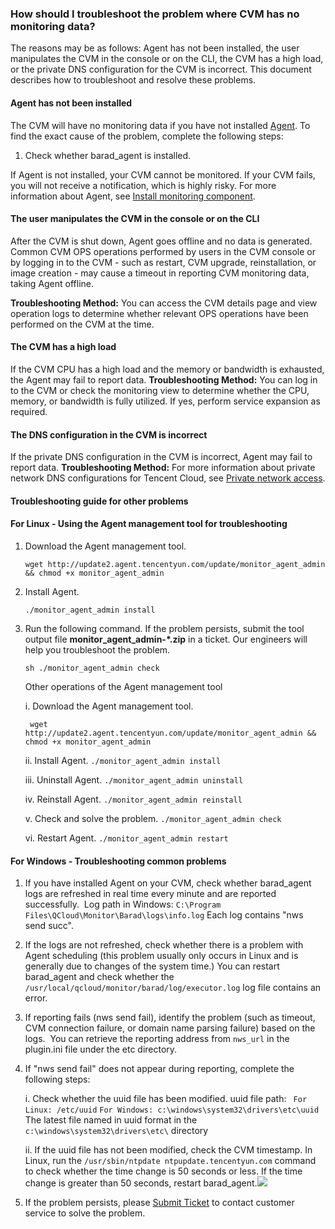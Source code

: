 ### How should I troubleshoot the problem where CVM has no monitoring data?

The reasons may be as follows: Agent has not been installed, the user manipulates the CVM in the console or on the CLI, the CVM has a high load, or the private DNS configuration for the CVM is incorrect. This document describes how to troubleshoot and resolve these problems.

#### Agent has not been installed
The CVM will have no monitoring data if you have not installed [Agent](https://intl.cloud.tencent.com/document/product/248/6211). To find the exact cause of the problem, complete the following steps:
1. Check whether barad_agent is installed.

If Agent is not installed, your CVM cannot be monitored. If your CVM fails, you will not receive a notification, which is highly risky. For more information about Agent, see [Install monitoring component](https://intl.cloud.tencent.com/document/product/248/6211).

#### The user manipulates the CVM in the console or on the CLI
After the CVM is shut down, Agent goes offline and no data is generated.
Common CVM OPS operations performed by users in the CVM console or by logging in to the CVM - such as restart, CVM upgrade, reinstallation, or image creation - may cause a timeout in reporting CVM monitoring data, taking Agent offline.

**Troubleshooting Method:** You can access the CVM details page and view operation logs to determine whether relevant OPS operations have been performed on the CVM at the time.


#### The CVM has a high load
If the CVM CPU has a high load and the memory or bandwidth is exhausted, the Agent may fail to report data.
**Troubleshooting Method:** You can log in to the CVM or check the monitoring view to determine whether the CPU, memory, or bandwidth is fully utilized. If yes, perform service expansion as required.

####  The DNS configuration in the CVM is incorrect
If the private DNS configuration in the CVM is incorrect, Agent may fail to report data.
**Troubleshooting Method:** For more information about private network DNS configurations for Tencent Cloud, see [Private network access](https://intl.cloud.tencent.com/document/product/213/5225).

#### Troubleshooting guide for other problems

#### For Linux - Using the Agent management tool for troubleshooting

1. Download the Agent management tool.
   ```
   wget http://update2.agent.tencentyun.com/update/monitor_agent_admin && chmod +x monitor_agent_admin
   ```
2. Install Agent.
   ```
   ./monitor_agent_admin install
   ```
3. Run the following command. If the problem persists, submit the tool output file **monitor_agent_admin-\*.zip** in a ticket. Our engineers will help you troubleshoot the problem.
   ```
   sh ./monitor_agent_admin check
   ```
    Other operations of the Agent management tool

      i. Download the Agent management tool.
      ```
       wget http://update2.agent.tencentyun.com/update/monitor_agent_admin && chmod +x monitor_agent_admin
      ```
     ii. Install Agent.
       ```
       ./monitor_agent_admin install
       ```
       
     iii. Uninstall Agent.
       ```
       ./monitor_agent_admin uninstall
       ```
       
      iv. Reinstall Agent.
        ```
       ./monitor_agent_admin reinstall
       ```
       
      v. Check and solve the problem.
       ```
       ./monitor_agent_admin check
        ```
        
      vi. Restart Agent.
       ```
       ./monitor_agent_admin restart
       ```


#### For Windows - Troubleshooting common problems

1. If you have installed Agent on your CVM, check whether barad_agent logs are refreshed in real time every minute and are reported successfully. 
Log path in Windows: `C:\Program Files\QCloud\Monitor\Barad\logs\info.log`
Each log contains "nws send succ".
2. If the logs are not refreshed, check whether there is a problem with Agent scheduling (this problem usually only occurs in Linux and is generally due to changes of the system time.)
   You can restart barad_agent and check whether the `/usr/local/qcloud/monitor/barad/log/executor.log` log file contains an error.
3. If reporting fails (nws send fail), identify the problem (such as timeout, CVM connection failure, or domain name parsing failure) based on the logs. 
   You can retrieve the reporting address from `nws_url` in the plugin.ini file under the etc directory.
4. If "nws send fail" does not appear during reporting, complete the following steps:

    i. Check whether the uuid file has been modified.
    uuid file path:
 ` For Linux: /etc/uuid`
 `For Windows: c:\windows\system32\drivers\etc\uuid`
The latest file named in uuid format in the `c:\windows\system32\drivers\etc\` directory

    ii. If the uuid file has not been modified, check the CVM timestamp.
    In Linux, run the `/usr/sbin/ntpdate ntpupdate.tencentyun.com` command to check whether the time change is 50 seconds or less. If the time change is greater than 50 seconds, restart barad_agent.![](https://main.qcloudimg.com/raw/2be108329ee18a199ae1d5b28a571460.png)
5. If the problem persists, please [Submit Ticket](https://console.cloud.tencent.com/workorder/category) to contact customer service to solve the problem.

